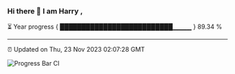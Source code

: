 ### Hi there 👋 I am Harry , 

⏳ Year progress { ██████████████████████████▁▁▁▁ } 89.34 %

---

⏰ Updated on Thu, 23 Nov 2023 02:07:28 GMT

![Progress Bar CI](https://github.com/duykhang68/duykhang68/workflows/Progress%20Bar%20CI/badge.svg)
